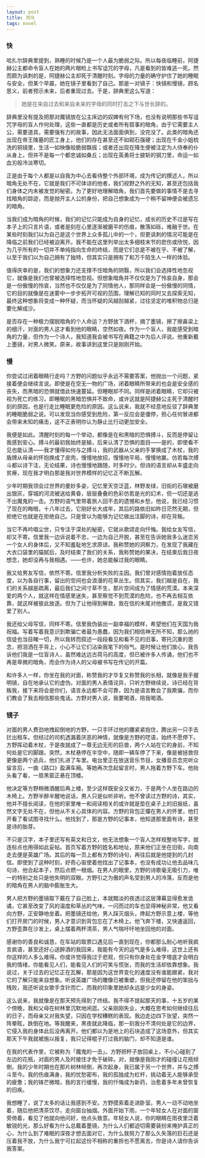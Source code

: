 ```yaml
---
layout: post
title: 河马
tags: novel
---
```


### 快

哈扎尔辞典里提到，熟睡的时候乃是一个人最为脆弱之际。所以每夜临睡前，阿捷赫公主都命令盲人在她的两片眼睑上书写诅咒的字母，凡是看到的皆难逃一死。然而颇为讽刺的是，阿捷赫公主却死于清醒时刻。字母的力量的确守护住了她的睡眠与安全，但某个早晨，她在镜子里看到了自己。那是一对镜子：快镜和慢镜，顾名思义，前者预示未来，后者重现过去。于是，辞典里这么写道：

> 她是在来自过去和来自未来的字母的同时打击之下与世长辞的。

辞典里没有提及把那对魔镜放在公主床边的奴婢有何下场，也没有说明那些书写诅咒字母的盲人作何处理，这些一直都是历史或者所有叙事的暗角，由于它需要主人公，需要道具，需要强有力的故事，因此无法面面俱到，没完没了。此类的暗角还出现在帝王陵墓的匠工身上，他们的存在甚至还不如砌石强硬；出现在千金小姐梳洗的铜镜里，生活一如映像般脆弱飘摇；或者还出现在降生便被注定为人侍奉的仆从身上，但并不是每一个都忠诚如桑丘；出现在英勇将士披斩的钢刀里，命运一如血刃般冷淡寒切。

正是由于每个人都是以自我为中心去看待整个外部环境，成为传记的撰述人，所以暗角无处不在，它就是我们不可体谅的他者，我们视野之外的无知，甚至还包括我们身体之内未被发觉的秘密。为了更好地理解暗角，我们首先要做的事情不是去寻找暗角的踪迹，而是抛开主人公的身份，把自己想象成为一个稍不留神便会被遗忘的暗角。

当我们成为暗角的时候，我们的记忆只能成为自身的记忆，成长的历史不过是写在本子上的只言片语，或者是刻在心里逐渐被磨平的伤痕，散落如砾，难融于世。在某些时刻我们以为自己是这个世界上众多孤儿中的一个，但更讽刺的情况可能是在降临之前我们已经被迫离开。我不能在这里列举出太多细枝末节的悲伤或欣悦，因为几乎所有的一切并不单纯指向生命的终结，而是它们总是不被在乎、不被了解，以至于我们以为自己拥有了独特，但其实只是拥有了和万千陌生人一样的体验。

值得庆幸的是，我们的想象力还支撑不住暗角的阴翳，所以我们会选择性地忽视它，就像是我们也曾被选择性地忽视。但想象暗角并不仅仅是为了怜哀自身，那会是一份傲慢的怜哀，当然也不仅仅是为了同情他人，那同样会是一份傲慢的同情，它的目的就像是在迷雾中一步步拓开可视的范围，理解已知的同时又去探索无知，最终这种想象将变成一种怀疑，而当怀疑的风越刮越紧，过往坚定的堆积物总归是要化解成沙。

是否存在一种极力摆脱暗角的个人命运？方野放下酒杯，摘了墨镜，擦了擦鼻梁上的细汗，对面的男人这才看到他的眼睛，空然如夜。作为一个盲人，我能感受到暗角的力量，但作为一个诗人，我知道我会被书写在典籍之中为后人评说。他重新戴上墨镜，对男人微笑。原来，故事讲到这里只是刚刚开始。

### 慢

你尝试过闭着眼睛行走吗？方野的问题似乎永远不需要答案，他抛出一个问题，紧接着便会继续言说。即使是在空无一物的广场，闭着眼睛所带来的也会是安全感的丧失，而黑暗的恐惧就借此快速蔓延。但睡眠却不同。同样是闭着眼睛，它却只被视为死亡的练习，即睡眠的黑暗恐惧并不致命，或许这就是阿捷赫公主死于清醒时刻的原因，也是行走比睡眠更危险的原因。这么说来，我就不经意地反驳了辞典里的睡眠脆弱之说。可以发现当你感受到危险，第一反应会是僵停，担心任何冒进都会带来未知的痛击，这不正表明你认为静止比行动更加安全。

我便是如此。清醒时刻的每一个举动，都像是在和黑暗的恐惧搏斗，反而是停留让我感到安心。搏斗的最初我始终是输，后来认清了恐惧的面目——是的，即使看不见也能认清——我才懂得如何与之搏斗，我的武器从父亲的手掌换成了木杖，我的盾牌从母亲的怀抱换成了皮肉，慢慢地放招，慢慢地平局，慢慢地赢。仿若每次搏斗都以诗下注，无论结果，诗也慢慢地跟随，时多时少。但诗的语言却从丰盛走向贫瘠，现在我才明白那是我对世界模样的记忆正不断瓦解。

少年时期我领会过世界的曼妙多姿，记忆里天空泛蓝，林野发绿，旧街的石墩被磨出银灰，穿城的河流被送给黄昏，层层叠叠的色彩仿若是光的幻术，但一切还是逃不出魔鬼的一击。方野的语气里带着旅人回不去的遗憾和乡愁，他说，我已经习惯了现在的晦暗，十八年过去，它刚好长大成年，其后的路依旧如昨日茫然无期，但拒绝它也就是在拒绝自己。只是曾以为能够为记忆做出注脚的诗，却在背叛。

当它不再吟唱尘世，只专注于深处的秘密，它就从歌颂走向忏悔。我给女友写信，却又不寄。信里我一边诉说着不忠，一边为自己开脱，甚至在告诉她我多么迷恋另一个女人的身体后，又不知羞耻地乞求原谅。我称赞她的洞察力，在发现了我藏在大衣口袋里的猫腻后，及时结束了我们的关系，我称赞她的果决，在结束后我日夜想念，她却没再与我相遇。——也许，她总能躲过我的眼睛。

我又给男友写信，依然不寄。信里我分析失败的主因。我们曾对感情抱着放任态度，以为各自行事，留出的空间也会浪漫的花草丛生。但其实，我们越是自在，我们的关系越是疏离，最后我们之间寸草不生，那片空间成为了情感的荒漠。本来深爱的两个人，就这样在情感里迷失，甚至察觉不到荒漠的危险，也不再去相互依靠，就这样被彼此放逐。但为了让他得到解救，我在信的末尾对他撒谎，是我又错爱了别人。

我还给父母写信，同样不寄。信里我伪装出一副幸福的模样，希望他们在天国为我祝福。写着写着我意识到欺骗亡者最为愚蠢，因为我们相信神无所不知，那么祂的信徒也当目睹一切，所以我转而叙述一段段看见和看不见的旧事，寄托沉重的思念，把泪洒在手背上，小心不让它们沾染我笔下的俗气。是时候让他们放心，我告诉他们我是一位盲诗人，虽然难达远古荷马的高度，但已被许多人传诵，他们也不再是卑微的暗角，而会作为诗人的父母被书写在传记的开篇。

和许多人一样，你坐在我的对面，称赞我的才华复又称赞我的长相，就像是我手握明镜，自在地承认它的虚伪。对面的男人表情诧异，只听方野继续说，诗已经在背叛我，接下来将会是你们，语言永远都不会可靠，因为是语言教会了我欺骗，而你们教会了我去相信那些鬼话。方野对男人说，我要喝酒，陪我喝酒。

### 镜子

对面的男人费劲地拽起倒地的方野，一只手环过他的腰紧紧抱住，腾出另一只手去拦出租车。但经过的司机透漏着厌恶的神情，就像是方野的呓语，始终不愿停下。方野挥动着木杖，于是夜就成了一尊无边无形的巨兽，两个人站在它的身前，不知何处是它的脚跟。突然，木杖悬停在半空中，随即一辆车停了下来，像是被拯救但更像是两个逃兵，他们扎进了车里。电台里正在放送音乐节目，女播音员念完听众留言后，一曲《路口》盈满车厢。等她再次念起留言时，男人拖着方野下车。他抬头看了看，一扇黑窗正悬在顶楼。

他决定等方野稍微酒醒后再上楼，至少这样既安全又省力，于是两个人坐在路边的木椅上。方野半醉半醒地说话，男人只是似听非听。他不曾读过方野的诗，其实，他并不擅长阅读，在他的家里唯一和阅读相关的或许就是垫在桌子上的旧报纸，虽然文字无处不在，但他从不关心具体的内容。方野的背包正攥在男人的怀里，他打开看了看试图寻找什么。他找到了，那是方野的记事本，他知道那里面有诗，甚至是诗的胎芽。

不只是汉字，本子里还写有英文和日文，他无法想象一个盲人怎样规整地写字，就连标点也用得如此妥帖。首页写着方野的姓名和地址，原来他们正坐在旧街，向南走去便是英雄广场。其后的每一页上都有方野的诗句，再往后就是他提到的几封信。即使到了这种时刻，好奇心驱使着他找出了记事本，也没有成功让他去品味几句诗，他合起本子，然后点燃一根烟。在男人的眼里，方野的诗歌毫无吸引力，唯一的特别之处只是他失明的双眼。方野引之为傲的声名受到男人的冷落，反而是他的暗角在男人的脑中膨胀生大。

男人把方野的墨镜取下戴在了自己脸上，本就黯淡的夜透过这层薄幕显得愈发诡谲，它甚至改变了风的温度和草丛的气味，一闪而过的车也显得神秘非常，他又看向方野，正安静地坐着。把墨镜还给他，男人踩灭烟头，搀起方野示意上楼，等他们打开房门的时候，男人才意识到背包忘在了木椅上。他飞奔下楼，又快速返回，方野歪靠在沙发上，桌上摆着两杯清茶，男人气喘吁吁地坐回他的对面。

感谢你的善良和诚恳，在车站的取票口遇见后一直到现在，你都那么耐心地听我疯言疯语，甚至还好心送醉酒的我回来，我能有今天的运气是多么难得，这世上还有你这样的人多么难得。你或许觉得我过于悲观，但只有你身处在金字塔底才会明白我的情绪，你能看见人们，能看见人们的可笑与慌张，而我的生活却依靠想象。我说过，关于过去的记忆正在瓦解，那是因为这世界变化的速度没有谁能跟紧，我对它的了解只能来自想象。听说英雄广场的雕像已被重塑，但我还停留在他的笨拙与残败，我还听说女歌手含针而亡，而我的印象里她却永远是少女的身姿。

这么说来，我就像是在那天预先得到了终结。我不得不提起那天的事，十五岁的某个傍晚，我和父母在树林里沉默地闲逛。父亲刚刚失业，大概在思考如何继续往后的日子，而母亲又对我失望，只因在学校糟糕的表现。我边走边四下张望，突然一阵晕眩，跌倒在地。等我醒来，黑夜就此降临，那一刻我分不清何处是它的边界，它侵入我的身体此后没再离开。他们都以为是地上的石块造成了这场意外，但其实那天下午我就被施以报复，我只记得棍子打过我的脑门，却不知道是谁。

在我的代表作里，它被称为「魔鬼的一击」。方野把杯子放回桌上，不小心碰到了左边的花瓶，对面的男人及时接住才免于破碎。对，就像是我刚才的碰撞让花瓶倾倒，我的少年时期也在那片树林倾倒，再次起身，我已属于另一个世界，并与之搏斗至今。我的伤痕满身，我的忧愁密布，我的孤独成为杠杆，挑动着无人能够承受的疲惫；我的锋芒微暗，我的言行缓慢，我的忏悔成为新药，治愈着多年未曾恢复的旧疾。

我想睡了，说了太多的话让我感到不安。方野摸索着走进卧室。男人一动不动地坐着，随后他把清茶饮尽，走向窗台抽烟。外面开始下雨，一个年轻女人在对面的窗旁倚着，看见了他就向他问好，他点头致意。年轻女人说，你的眼睛在雨夜里泛着敏锐的光，那么好看为什么总戴着墨镜，为什么人们都迫切需要装扮来掩护真正的心，为什么到了难眠的深夜才想去面对它，为什么我努力了那么久失落的巨石还是压着我不放，为什么我宁可扛起这份不相称的重担也不愿离去，你是诗人请你告诉我答案。

